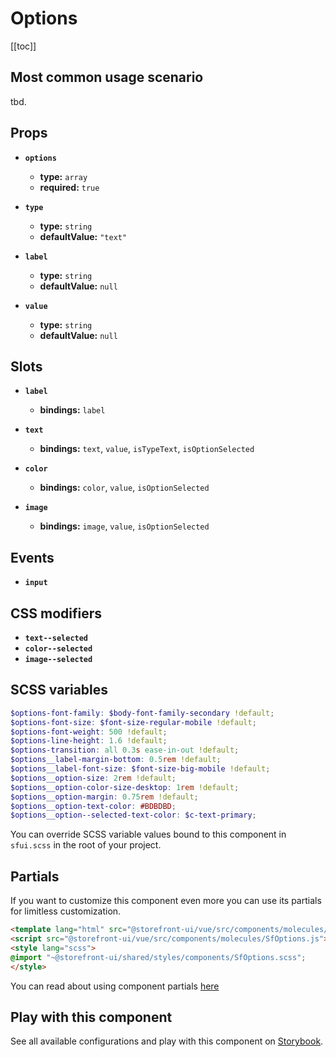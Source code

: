 # Options

<!-- No Component description -->


[[toc]]


## Most common usage scenario

tbd.


## Props

- **`options`**
  - **type:** `array`
  - **required:** `true`

- **`type`**
  - **type:** `string`
  - **defaultValue:** `"text"`

- **`label`**
  - **type:** `string`
  - **defaultValue:** `null`

- **`value`**
  - **type:** `string`
  - **defaultValue:** `null`


## Slots

- **`label`**
  - **bindings:** `label`

- **`text`**
  - **bindings:** `text`, `value`, `isTypeText`, `isOptionSelected`

- **`color`**
  - **bindings:** `color`, `value`, `isOptionSelected`

- **`image`**
  - **bindings:** `image`, `value`, `isOptionSelected`


## Events

- **`input`**


## CSS modifiers

- **`text--selected`**
- **`color--selected`**
- **`image--selected`**


## SCSS variables

```scss
$options-font-family: $body-font-family-secondary !default;
$options-font-size: $font-size-regular-mobile !default;
$options-font-weight: 500 !default;
$options-line-height: 1.6 !default;
$options-transition: all 0.3s ease-in-out !default;
$options__label-margin-bottom: 0.5rem !default;
$options__label-font-size: $font-size-big-mobile !default;
$options__option-size: 2rem !default;
$options__option-color-size-desktop: 1rem !default;
$options__option-margin: 0.75rem !default;
$options__option-text-color: #BDBDBD;
$options__option--selected-text-color: $c-text-primary;
```

You can override SCSS variable values bound to this component in `sfui.scss` in the root of your project.


## Partials

If you want to customize this component even more you can use its partials for limitless customization.

```html
<template lang="html" src="@storefront-ui/vue/src/components/molecules/SfOptions.html"></template>
<script src="@storefront-ui/vue/src/components/molecules/SfOptions.js"></script>
<style lang="scss">
@import "~@storefront-ui/shared/styles/components/SfOptions.scss";
</style>
```

You can read about using component partials [here](docs.storefrontui.io/customization)


## Play with this component

See all available configurations and play with this component on <a href="https://storybook.storefrontui.io/?path=/story/">Storybook</a>.
